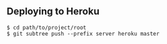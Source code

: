 ## Deploying to Heroku

```
$ cd path/to/project/root
$ git subtree push --prefix server heroku master
```
